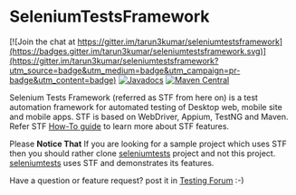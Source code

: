# SeleniumTestsFramework

[![Join the chat at https://gitter.im/tarun3kumar/seleniumtestsframework](https://badges.gitter.im/tarun3kumar/seleniumtestsframework.svg)](https://gitter.im/tarun3kumar/seleniumtestsframework?utm_source=badge&utm_medium=badge&utm_campaign=pr-badge&utm_content=badge)
[![Javadocs](http://www.javadoc.io/badge/com.seleniumtests/seleniumtestsframework.svg)](http://www.javadoc.io/doc/com.seleniumtests/seleniumtestsframework)
[![Maven Central](https://maven-badges.herokuapp.com/maven-central/com.seleniumtests/seleniumtestsframework/badge.svg)](https://maven-badges.herokuapp.com/maven-central/com.seleniumtests/seleniumtestsframework)


Selenium Tests Framework (referred as STF from here on) is a test automation framework for automated testing of Desktop web, mobile site and mobile apps. STF is based on WebDriver, Appium, TestNG and Maven. 
Refer STF [How-To guide](http://www.seleniumtests.com/2013/10/announcing-selenium-tests-automation.html) to learn more about STF features. 

Please **Notice That** If you are looking for a sample project which uses STF then you should rather clone [seleniumtests](https://github.com/TestingForum/seleniumtests) project and not this project. [seleniumtests](https://github.com/TestingForum/seleniumtests) uses STF and demonstrates its features.

Have a question or feature request? post it in [Testing Forum](http://www.seleniumtests.com/p/testing-forum.html) :-)
